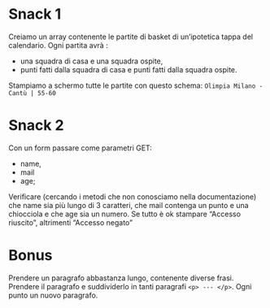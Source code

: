 
# Snack 1
Creiamo un array contenente le partite di basket di un’ipotetica tappa del calendario. Ogni partita avrà :
- una squadra di casa e una squadra ospite, 
- punti fatti dalla squadra di casa e punti fatti dalla squadra ospite.

 Stampiamo a schermo tutte le partite con questo schema:
``Olimpia Milano - Cantù | 55-60``
# Snack 2
Con un form passare come parametri GET:
- name, 
- mail  
- age; 

Verificare (cercando i metodi che non conosciamo nella documentazione) che name sia più lungo di 3 caratteri, che mail contenga un punto e una chiocciola e che age sia un numero. Se tutto è ok stampare “Accesso riuscito”, altrimenti “Accesso negato”
# Bonus
Prendere un paragrafo abbastanza lungo, contenente diverse frasi. Prendere il paragrafo e suddividerlo in tanti paragrafi ``<p> --- </p>``. Ogni punto un nuovo paragrafo.